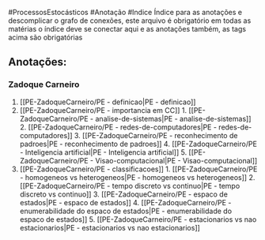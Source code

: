 #ProcessosEstocásticos  #Anotação #Indice 
Índice para as anotações e descomplicar o grafo de conexões, este arquivo é obrigatório em todas as matérias o índice deve se conectar aqui e as anotações também, as tags acima são obrigatórias

## Anotações:
### Zadoque Carneiro
1.  [[PE-ZadoqueCarneiro/PE - definicao|PE - definicao]]
2. [[PE-ZadoqueCarneiro/PE - importancia em CC]]
		1. [[PE-ZadoqueCarneiro/PE - analise-de-sistemas|PE - analise-de-sistemas]]
		2. [[PE-ZadoqueCarneiro/PE - redes-de-computadores|PE - redes-de-computadores]]
		3. [[PE-ZadoqueCarneiro/PE - reconhecimento de padroes|PE - reconhecimento de padroes]]
		4. [[PE-ZadoqueCarneiro/PE - Inteligencia artificial|PE - Inteligencia artificial]]
		5. [[PE-ZadoqueCarneiro/PE - Visao-computacional|PE - Visao-computacional]]
3. [[PE-ZadoqueCarneiro/PE - classificacoes]]
		1. [[PE-ZadoqueCarneiro/PE - homogeneos vs heterogeneos|PE - homogeneos vs heterogeneos]]
		2. [[PE-ZadoqueCarneiro/PE - tempo discreto vs continuo|PE - tempo discreto vs continuo]]
		3. [[PE-ZadoqueCarneiro/PE - espaco de estados|PE - espaco de estados]]
		4. [[PE-ZadoqueCarneiro/PE - enumerabilidade do espaco de estados|PE - enumerabilidade do espaco de estados]]
		5. [[PE-ZadoqueCarneiro/PE - estacionarios vs nao estacionarios|PE - estacionarios vs nao estacionarios]]



